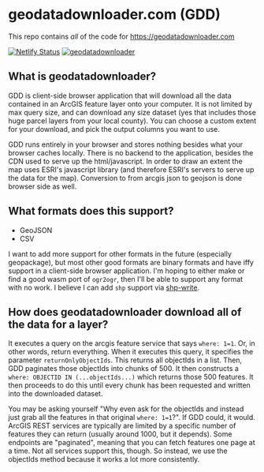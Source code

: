 # geodatadownloader.com (GDD)

This repo contains _all_ of the code for <https://geodatadownloader.com>

[![Netlify Status](https://api.netlify.com/api/v1/badges/55727701-8ed9-4074-8a16-829dcb4601db/deploy-status)](https://app.netlify.com/sites/geodatadownloader/deploys)
[![geodatadownloader](https://img.shields.io/endpoint?url=https://dashboard.cypress.io/badge/detailed/8tricd/master&style=flat&logo=cypress)](https://dashboard.cypress.io/projects/8tricd/runs)

## What is geodatadownloader?

GDD is client-side browser application that will download all the data contained
in an ArcGIS feature layer onto your computer.
It is not limited by max query size, and can download any size dataset
(yes that includes those huge parcel layers from your local county).
You can choose a custom extent for your download, and pick the output columns you want to use.

GDD runs entirely in your browser and stores nothing besides what your
browser caches locally. There is no backend to the application,
besides the CDN used to serve up the html/javascript.
In order to draw an extent the map uses ESRI's javascript library
(and therefore ESRI's servers to serve up the data for the map).
Conversion to from arcgis json to geojson is done browser side as well.

## What formats does this support?

- GeoJSON
- CSV

I want to add more support for other formats in the future (especially geopackage),
but most other good formats are binary formats and have iffy support in a client-side browser application.
I'm hoping to either make or find a good wasm port of `ogr2ogr`,
then I'll be able to support any format with no work.
I believe I can add `shp` support via [shp-write](https://github.com/mapbox/shp-write).

## How does geodatadownloader download all of the data for a layer?

It executes a query on the arcgis feature service that says `where: 1=1`.
Or, in other words, return everything. When it executes this query, it specifies the parameter `returnOnlyObjectIds`.
This returns all objectIds in a list.
Then, GDD paginates those objectIds into chunks of 500.
It then constructs a `where: OBJECTID IN (...objectIds...)` which returns those 500 features.
It then proceeds to do this until every chunk has been requested and written into the downloaded dataset.

You may be asking yourself "Why even ask for the objectIds and instead just grab all the features in that original `where: 1=1`?".
If GDD could, it would. ArcGIS REST services are typically are limited by a specific number of features they can return (usually around 1000, but it depends).
Some endpoints are "paginated", meaning that you can fetch features one page at a time. Not all services support this, though.
So instead, we use the objectIds method because it works a lot more consistently.
